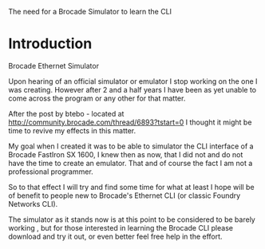 The need for a Brocade Simulator to learn the CLI
# Introduction #

Brocade Ethernet Simulator


Upon hearing of an official simulator or emulator I stop working on the one I was creating.  However after 2 and a half years  I have been as yet unable to come across the program or any other for that matter.

After the post by btebo - located at http://community.brocade.com/thread/6893?tstart=0 I thought it might be time to revive my effects in this matter.

My goal when I created it was to be able to simulator the CLI interface of a Brocade FastIron SX 1600, I knew then as now, that I did not and do not have the time to create an emulator. That and of course the fact I am not a professional programmer.

So to that effect I will try and find some time for what at least I hope will be of benefit to people new to Brocade's Ethernet CLI (or classic Foundry Networks CLI).

The simulator as it stands now is at this point to be considered to be barely working , but for those interested in learning the Brocade CLI please download and try it out, or even better feel free help in the effort.